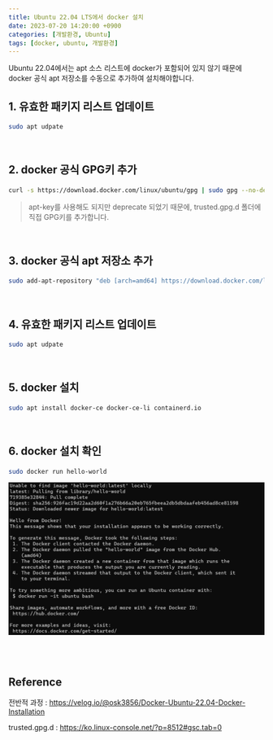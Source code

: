 ```yaml
---
title: Ubuntu 22.04 LTS에서 docker 설치
date: 2023-07-20 14:20:00 +0900
categories: [개발환경, Ubuntu]
tags: [docker, ubuntu, 개발환경]
---
```


Ubuntu 22.04에서는 apt 소스 리스트에 docker가 포함되어 있지 않기 때문에 docker 공식 apt 저장소를 수동으로 추가하여 설치해야합니다.

## 1. 유효한 패키지 리스트 업데이트
```bash
sudo apt udpate
```

<br />

## 2. docker 공식 GPG키 추가
```bash
curl -s https://download.docker.com/linux/ubuntu/gpg | sudo gpg --no-default-keyring --keyring gnupg-ring:/etc/apt/trusted.gpg.d/docker.gpg --import
```
> apt-key를 사용해도 되지만 deprecate 되었기 때문에, trusted.gpg.d 폴더에 직접 GPG키를 추가합니다.

<br />

## 3. docker 공식 apt 저장소 추가
```bash
sudo add-apt-repository "deb [arch=amd64] https://download.docker.com/linux/ubuntu $(lsb_release -cs) stable"
```

<br />

## 4. 유효한 패키지 리스트 업데이트
```bash
sudo apt udpate
```

<br />

## 5. docker 설치
```bash
sudo apt install docker-ce docker-ce-li containerd.io
```

<br />

## 6. docker 설치 확인
```bash
sudo docker run hello-world
```
![docker result](/assets/img/posts/docker_install_result.png)


<br />
<br />

## Reference
전반적 과정 : <https://velog.io/@osk3856/Docker-Ubuntu-22.04-Docker-Installation>

trusted.gpg.d : <https://ko.linux-console.net/?p=8512#gsc.tab=0>